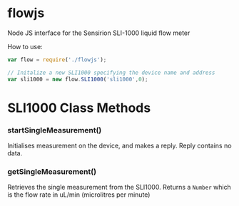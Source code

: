flowjs
======

Node JS interface for the Sensirion SLI-1000 liquid flow meter

How to use:

```javascript
var flow = require('./flowjs');

// Initalize a new SLI1000 specifying the device name and address
var sli1000 = new flow.SLI1000('sli1000',0);
```

SLI1000 Class Methods
=====================

### startSingleMeasurement()
Initialises measurement on the device, and makes a reply.
Reply contains no data.

### getSingleMeasurement()
Retrieves the single measurement from the SLI1000.
Returns a ```Number``` which is the flow rate in uL/min (microlitres per minute)
